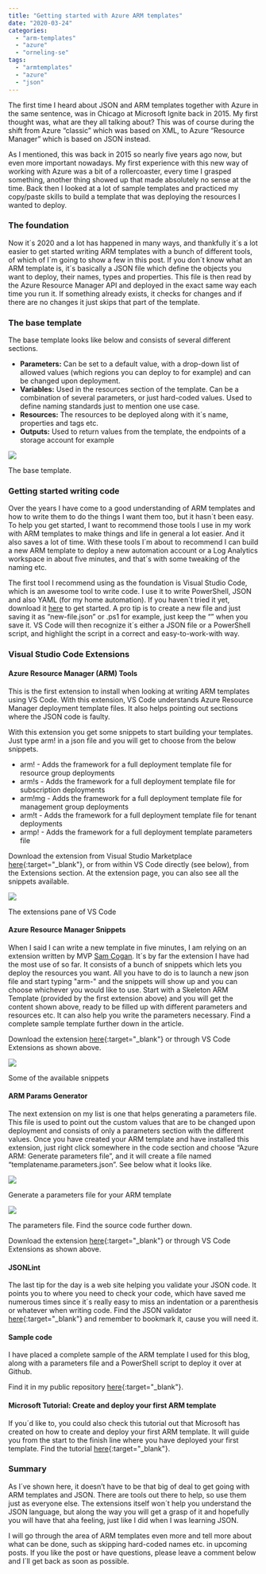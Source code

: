 ```yaml
---
title: "Getting started with Azure ARM templates"
date: "2020-03-24"
categories: 
  - "arm-templates"
  - "azure"
  - "orneling-se"
tags: 
  - "armtemplates"
  - "azure"
  - "json"
---
```


The first time I heard about JSON and ARM templates together with Azure in the same sentence, was in Chicago at Microsoft Ignite back in 2015. My first thought was, what are they all talking about? This was of course during the shift from Azure “classic” which was based on XML, to Azure “Resource Manager” which is based on JSON instead.

As I mentioned, this was back in 2015 so nearly five years ago now, but even more important nowadays. My first experience with this new way of working with Azure was a bit of a rollercoaster, every time I grasped something, another thing showed up that made absolutely no sense at the time. Back then I looked at a lot of sample templates and practiced my copy/paste skills to build a template that was deploying the resources I wanted to deploy.

### **The foundation**

Now it´s 2020 and a lot has happened in many ways, and thankfully it´s a lot easier to get started writing ARM templates with a bunch of different tools, of which of I´m going to show a few in this post. If you don´t know what an ARM template is, it´s basically a JSON file which define the objects you want to deploy, their names, types and properties. This file is then read by the Azure Resource Manager API and deployed in the exact same way each time you run it. If something already exists, it checks for changes and if there are no changes it just skips that part of the template.

### The base template

The base template looks like below and consists of several different sections.

- **Parameters:** Can be set to a default value, with a drop-down list of allowed values (which regions you can deploy to for example) and can be changed upon deployment.
- **Variables:** Used in the resources section of the template. Can be a combination of several parameters, or just hard-coded values. Used to define naming standards just to mention one use case.
- **Resources:** The resources to be deployed along with it´s name, properties and tags etc.
- **Outputs:** Used to return values from the template, the endpoints of a storage account for example

![](https://blog.orneling.se/assets/images/2020/03/arm-templates-start-4.jpg)

The base template.

### **Getting started writing code**

Over the years I have come to a good understanding of ARM templates and how to write them to do the things I want them too, but it hasn´t been easy. To help you get started, I want to recommend those tools I use in my work with ARM templates to make things and life in general a lot easier. And it also saves a lot of time. With these tools I´m about to recommend I can build a new ARM template to deploy a new automation account or a Log Analytics workspace in about five minutes, and that´s with some tweaking of the naming etc.

The first tool I recommend using as the foundation is Visual Studio Code, which is an awesome tool to write code. I use it to write PowerShell, JSON and also YAML (for my home automation). If you haven´t tried it yet, download it [here](https://code.visualstudio.com/download) to get started. A pro tip is to create a new file and just saving it as “new-file.json” or .ps1 for example, just keep the “” when you save it. VS Code will then recognize it´s either a JSON file or a PowerShell script, and highlight the script in a correct and easy-to-work-with way.

### **Visual Studio Code Extensions**

#### **Azure Resource Manager (ARM) Tools**

This is the first extension to install when looking at writing ARM templates using VS Code. With this extension, VS Code understands Azure Resource Manager deployment template files. It also helps pointing out sections where the JSON code is faulty.

With this extension you get some snippets to start building your templates. Just type arm! in a json file and you will get to choose from the below snippets.

- arm! - Adds the framework for a full deployment template file for resource group deployments
- arm!s - Adds the framework for a full deployment template file for subscription deployments
- arm!mg - Adds the framework for a full deployment template file for management group deployments
- arm!t - Adds the framework for a full deployment template file for tenant deployments
- armp! - Adds the framework for a full deployment template parameters file

Download the extension from Visual Studio Marketplace [here](https://marketplace.visualstudio.com/items?itemName=msazurermtools.azurerm-vscode-tools){:target="_blank"}, or from within VS Code directly (see below), from the Extensions section. At the extension page, you can also see all the snippets available.

![](https://blog.orneling.se/assets/images/2020/03/arm-templates-start-1.jpg)

The extensions pane of VS Code

#### **Azure Resource Manager Snippets**

When I said I can write a new template in five minutes, I am relying on an extension written by MVP [Sam Cogan](http://samcogan.com/). It´s by far the extension I have had the most use of so far. It consists of a bunch of snippets which lets you deploy the resources you want. All you have to do is to launch a new json file and start typing "arm-" and the snippets will show up and you can choose whichever you would like to use. Start with a Skeleton ARM Template (provided by the first extension above) and you will get the content shown above, ready to be filled up with different parameters and resources etc. It can also help you write the parameters necessary. Find a complete sample template further down in the article.

Download the extension [here](https://marketplace.visualstudio.com/items?itemName=samcogan.arm-snippets){:target="_blank"} or through VS Code Extensions as shown above.

![](https://blog.orneling.se/assets/images/2020/03/arm-templates-start-2.jpg)

Some of the available snippets

#### **ARM Params Generator**

The next extension on my list is one that helps generating a parameters file. This file is used to point out the custom values that are to be changed upon deployment and consists of only a parameters section with the different values. Once you have created your ARM template and have installed this extension, just right click somewhere in the code section and choose “Azure ARM: Generate parameters file”, and it will create a file named “templatename.parameters.json”. See below what it looks like.

![](https://blog.orneling.se/assets/images/2020/03/arm-templates-start-3.jpg)

Generate a parameters file for your ARM template

![](https://blog.orneling.se/assets/images/2020/03/arm-templates-start-5.jpg)

The parameters file. Find the source code further down.

Download the extension [here](https://marketplace.visualstudio.com/items?itemName=wilfriedwoivre.arm-params-generator){:target="_blank"} or through VS Code Extensions as shown above.

#### **JSONLint**

The last tip for the day is a web site helping you validate your JSON code. It points you to where you need to check your code, which have saved me numerous times since it´s really easy to miss an indentation or a parenthesis or whatever when writing code. Find the JSON validator [here](https://jsonlint.com/){:target="_blank"} and remember to bookmark it, cause you will need it.

#### **Sample code**

I have placed a complete sample of the ARM template I used for this blog, along with a parameters file and a PowerShell script to deploy it over at Github.

Find it in my public repository [here](https://github.com/DanielOrneling/BlogSamples/tree/master/AutomationAccountBlogSample){:target="_blank"}.

#### Microsoft Tutorial: Create and deploy your first ARM template

If you´d like to, you could also check this tutorial out that Microsoft has created on how to create and deploy your first ARM template. It will guide you from the start to the finish line where you have deployed your first template. Find the tutorial [here](https://docs.microsoft.com/en-us/azure/azure-resource-manager/templates/template-tutorial-create-first-template?tabs=azure-powershell){:target="_blank"}.

### **Summary**

As I´ve shown here, it doesn’t have to be that big of deal to get going with ARM templates and JSON. There are tools out there to help, so use them just as everyone else. The extensions itself won´t help you understand the JSON language, but along the way you will get a grasp of it and hopefully you will have that aha feeling, just like I did when I was learning JSON.

I will go through the area of ARM templates even more and tell more about what can be done, such as skipping hard-coded names etc. in upcoming posts. If you like the post or have questions, please leave a comment below and I´ll get back as soon as possible.